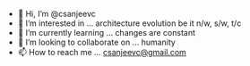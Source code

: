 - 👋 Hi, I’m @csanjeevc
- 👀 I’m interested in ... architecture evolution be it n/w, s/w, t/c
- 🌱 I’m currently learning ... changes are constant
- 💞️ I’m looking to collaborate on ... humanity
- 📫 How to reach me ... csanjeevc@gmail.com

<!---
csanjeevc/csanjeevc is a ✨ special ✨ repository because its `README.md` (this file) appears on your GitHub profile.
You can click the Preview link to take a look at your changes.
--->
